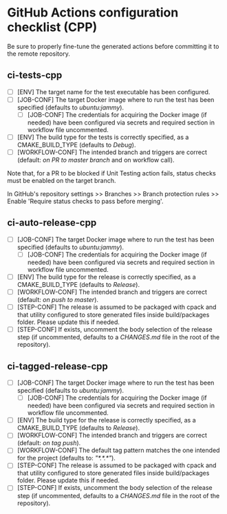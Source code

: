 # GitHub Actions configuration checklist (CPP)

Be sure to properly fine-tune the generated actions before committing it to the remote repository.

## ci-tests-cpp

- [ ] [ENV] The target name for the test executable has been configured.
- [ ] [JOB-CONF] The target Docker image where to run the test has been specified (defaults to
  *ubuntu:jammy*).
    - [ ] [JOB-CONF] The credentials for acquiring the Docker image (if needed) have been configured
    via secrets and required section in workflow file uncommented.
- [ ] [ENV] The build type for the tests is correctly specified, as a CMAKE_BUILD_TYPE (defaults to
  *Debug*).
- [ ] [WORKFLOW-CONF] The intended branch and triggers are correct (default: *on PR to master
  branch* and on workflow call).

Note that, for a PR to be blocked if Unit Testing action fails, status checks must be enabled on the
target branch.

In GitHub's repository settings >> Branches >> Branch protection rules >> Enable 'Require status
checks to pass before merging'.

## ci-auto-release-cpp

- [ ] [JOB-CONF] The target Docker image where to run the test has been specified (defaults to
  *ubuntu:jammy*).
    - [ ] [JOB-CONF] The credentials for acquiring the Docker image (if needed) have been configured
    via secrets and required section in workflow file uncommented.
- [ ] [ENV] The build type for the release is correctly specified, as a CMAKE_BUILD_TYPE (defaults
  to *Release*).
- [ ] [WORKFLOW-CONF] The intended branch and triggers are correct (default: *on push to master*).
- [ ] [STEP-CONF] The release is assumed to be packaged with cpack and that utility configured to
  store generated files inside build/packages folder. Please update this if needed.
- [ ] [STEP-CONF] If exists, uncomment the body selection of the release step (if uncommented,
  defaults to a *CHANGES.md* file in the root of the repository).

## ci-tagged-release-cpp

- [ ] [JOB-CONF] The target Docker image where to run the test has been specified (defaults to
  *ubuntu:jammy*).
    - [ ] [JOB-CONF] The credentials for acquiring the Docker image (if needed) have been configured
    via secrets and required section in workflow file uncommented.
- [ ] [ENV] The build type for the release is correctly specified, as a CMAKE_BUILD_TYPE (defaults
  to *Release*).
- [ ] [WORKFLOW-CONF] The intended branch and triggers are correct (default: *on tag push*).
- [ ] [WORKFLOW-CONF] The default tag pattern matches the one intended for the project (defaults
  to: *"\*.\*.\*"*).
- [ ] [STEP-CONF] The release is assumed to be packaged with cpack and that utility configured to
  store generated files inside build/packages folder. Please update this if needed.
- [ ] [STEP-CONF] If exists, uncomment the body selection of the release step (if uncommented,
  defaults to a *CHANGES.md* file in the root of the repository).
